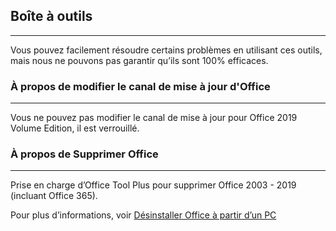 ## Boîte à outils

---

Vous pouvez facilement résoudre certains problèmes en utilisant ces outils, mais nous ne pouvons pas garantir qu’ils sont 100% efficaces.

### À propos de modifier le canal de mise à jour d'Office

---

Vous ne pouvez pas modifier le canal de mise à jour pour Office 2019 Volume Edition, il est verrouillé.

### À propos de Supprimer Office

---

Prise en charge d’Office Tool Plus pour supprimer Office 2003 - 2019 (incluant Office 365).

Pour plus d’informations, voir [Désinstaller Office à partir d’un PC](https://support.microsoft.com/fr-fr/office/d%c3%a9sinstaller-office-d-un-pc-9dd49b83-264a-477a-8fcc-2fdf5dbf61d8?ui=fr-fr&rs=fr-fr&ad=fr)
